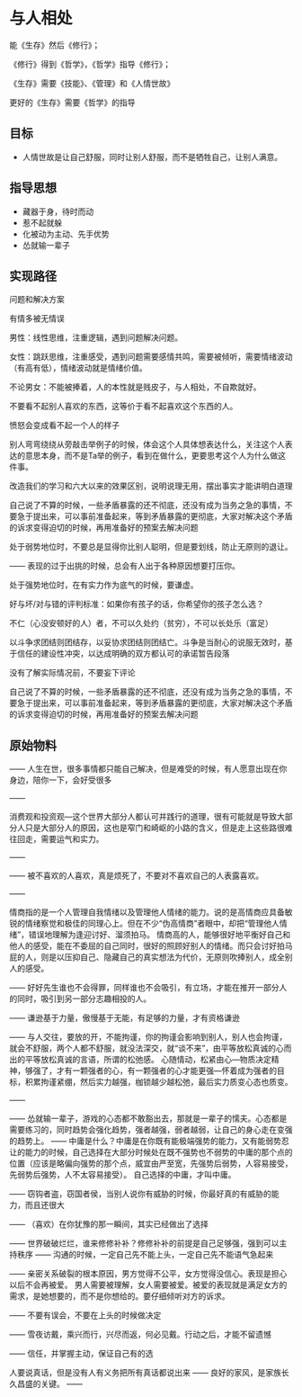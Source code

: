 # 与人相处

能《生存》然后《修行》；

《修行》得到《哲学》，《哲学》指导《修行》；

《生存》需要《技能》、《管理》和《人情世故》

更好的《生存》需要《哲学》的指导

## 目标

- 人情世故是让自己舒服，同时让别人舒服，而不是牺牲自己，让别人满意。



## 指导思想

- 藏器于身，待时而动
- 惹不起就躲
- 化被动为主动、先手优势
- 怂就输一辈子



## 实现路径

问题和解决方案



有情多被无情误

男性：线性思维，注重逻辑，遇到问题解决问题。

女性：跳跃思维，注重感受，遇到问题需要感情共鸣，需要被倾听，需要情绪波动（有高有低），情绪波动就是情绪价值。

不论男女：不能被捧着，人的本性就是贱皮子，与人相处，不自欺就好。



不要看不起别人喜欢的东西，这等价于看不起喜欢这个东西的人。



愤怒会变成看不起一个人的样子



别人弯弯绕绕从旁敲击举例子的时候，体会这个人具体想表达什么，关注这个人表达的意思本身，而不是Ta举的例子，看到在做什么，更要思考这个人为什么做这件事。



改造我们的学习和六大以来的效果区别，说明说理无用，摆出事实才能讲明白道理



自己说了不算的时候，一些矛盾暴露的还不彻底，还没有成为当务之急的事情，不要急于提出来，可以事前准备起来，等到矛盾暴露的更彻底，大家对解决这个矛盾的诉求变得迫切的时候，再用准备好的预案去解决问题



处于弱势地位时，不要总是显得你比别人聪明，但是要划线，防止无原则的退让。

—— 表现的过于出挑的时候，总会有人出于各种原因想要打压你。

处于强势地位时，在有实力作为底气的时候，要谦虚。



好与坏/对与错的评判标准：如果你有孩子的话，你希望你的孩子怎么选？



不仁（心没安顿好的人）者，不可以久处约（贫穷），不可以长处乐（富足）



以斗争求团结则团结存，以妥协求团结则团结亡。斗争是当耐心的说服无效时，基于信任的建设性冲突，以达成明确的双方都认可的承诺暂告段落



没有了解实际情况前，不要妄下评论



自己说了不算的时候，一些矛盾暴露的还不彻底，还没有成为当务之急的事情，不要急于提出来，可以事前准备起来，等到矛盾暴露的更彻底，大家对解决这个矛盾的诉求变得迫切的时候，再用准备好的预案去解决问题



## 原始物料

——
人生在世，很多事情都只能自己解决，但是难受的时候，有人愿意出现在你身边，陪你一下，会好受很多

——

消费观和投资观—这个世界大部分人都认可并践行的道理，很有可能就是导致大部分人只是大部分人的原因，这也是窄门和崎岖的小路的含义，但是走上这些路很难往回走，需要运气和实力。

——

——
被不喜欢的人喜欢，真是烦死了，不要对不喜欢自己的人表露喜欢。



——

情商指的是一个人管理自我情绪以及管理他人情绪的能力。说的是高情商应具备敏锐的情绪察觉和极佳的同理心上。但在不少“伪高情商”者眼中，却把“管理他人情绪”，错误地理解为逢迎讨好、溜须拍马。
情商高的人，能够很好地平衡好自己和他人的感受，能在不委屈的自己同时，很好的照顾好别人的情绪。而只会讨好拍马屁的人，则是以压抑自己、隐藏自己的真实想法为代价，无原则吹捧别人，成全别人的感受。

——
好好先生谁也不会得罪，同样谁也不会吸引，有立场，才能在推开一部分人的同时，吸引到另一部分志趣相投的人。

——
谦逊基于力量，傲慢基于无能，有足够的力量，才有资格谦逊

——
与人交往，要放的开，不能拘谨，你的拘谨会影响到别人，别人也会拘谨，就会不舒服，两个人都不舒服，就没法深交，就“谈不来”，由平等放松真诚的心而出的平等放松真诚的言语，所谓的松弛感。
心随情动，松紧由心—物质决定精神，够强了，才有一颗强者的心，有一颗强者的心才能更强—怀着成为强者的目标，积累拘谨紧绷，然后实力越强，枷锁越少越松弛，最后实力质变心态也质变。

——

——
怂就输一辈子，游戏的心态都不敢豁出去，那就是一辈子的懦夫。心态都是需要练习的，同时趋势会强化趋势，强者越强，弱者越弱，让自己的身心走在变强的趋势上。
——
中庸是什么？中庸是在你既有能极端强势的能力，又有能弱势忍让的能力的时候，自己选择在大部分时候处在既不强势也不弱势的中庸的那个点的位置（应该是略偏向强势的那个点，威宜由严至宽，先强势后弱势，人容易接受，先弱势后强势，人不太容易接受）。
自己选择的中庸，才叫中庸。



——
窃钩者盗，窃国者侯，当别人说你有威胁的时候，你最好真的有威胁的能力，而且还很大



——
（喜欢）在你犹豫的那一瞬间，其实已经做出了选择

——
世界破破烂烂，谁来修修补补？修修补补的前提是自己足够强，强到可以主持秩序
——
沟通的时候，一定自己先不能上头，一定自己先不能语气急起来

——
亲密关系破裂的根本原因，男方觉得不公平，女方觉得没信心。表现是担心以后不会再被爱。
男人需要被理解，女人需要被爱。被爱的表现就是满足女方的需求，是她想要的，而不是你想给的。要仔细倾听对方的诉求。

——
不要有误会，不要在上头的时候做决定



——
雪夜访戴，乘兴而行，兴尽而返，何必见戴。行动之后，才能不留遗憾



——
信任，并掌握主动，保证自己有的选



人要说真话，但是没有人有义务把所有真话都说出来
——
良好的家风，是家族长久昌盛的关键。
——





